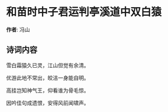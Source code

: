 # 和苗时中子君运判亭溪道中双白猿

**作者**: 冯山

## 诗词内容

雪白霜猿久已灵，江山但觉有余清。

优游此地不常出，皎洁一身能自明。

高挂岂知神气王，仰看谁为骨毛惊。

因吟佳句成遗恨，安得风前闻啸声。

